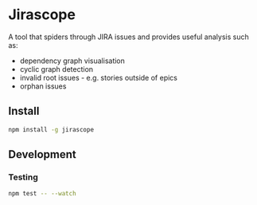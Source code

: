 # Jirascope

A tool that spiders through JIRA issues and provides useful analysis such as:

  * dependency graph visualisation
  * cyclic graph detection
  * invalid root issues - e.g. stories outside of epics
  * orphan issues

## Install

```bash
npm install -g jirascope
```

## Development

### Testing

```bash
npm test -- --watch
```
